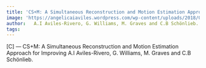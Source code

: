```yaml
---  
title: 'CS+M: A Simultaneous Reconstruction and Motion Estimation Approach for Improving'  
image: 'https://angelicaiaviles.wordpress.com/wp-content/uploads/2018/03/csm.png'  
author:   A.I Aviles-Rivero, G. Williams, M. Graves and C.B Schönlieb.
tags:   
---  
```

  
[C] —  CS+M: A Simultaneous Reconstruction and Motion Estimation Approach for Improving 
A.I Aviles-Rivero, G. Williams, M. Graves and C.B Schönlieb.
  
  
        